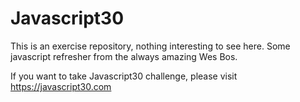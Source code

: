 # Javascript30

This is an exercise repository, nothing interesting to see here.
Some javascript refresher from the always amazing Wes Bos.

If you want to take Javascript30 challenge, please visit https://javascript30.com
